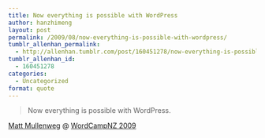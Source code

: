 ```yaml
---
title: Now everything is possible with WordPress
author: hanzhimeng
layout: post
permalink: /2009/08/now-everything-is-possible-with-wordpress/
tumblr_allenhan_permalink:
  - http://allenhan.tumblr.com/post/160451278/now-everything-is-possible-with-wordpress
tumblr_allenhan_id:
  - 160451278
categories:
  - Uncategorized
format: quote
---
```

> Now everything is possible with WordPress.

<div class="attribution">
  <a href="http://ma.tt" target="_blank">Matt Mullenweg</a> @ <a href="http://wordcamp.org.nz" target="_blank">WordCampNZ 2009</a>
</div>

